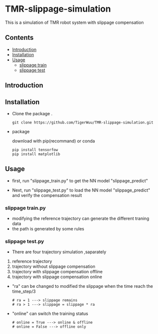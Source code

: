 # TMR-slippage-simulation
This is a simulation of TMR robot system with slippage compensation


## Contents
- [Introduction](#Introduction)
- [Installation](#Installation)
- [Usage](#Usage)
  - [slippage train](#slippage-train.py)
  - [slippage test](#slippage-test.py)
## Introduction


## Installation
- Clone the package .

      git clone https://github.com/TigerWuu/TMR-slippage-simulation.git
      
- package

  download with pip(recommand) or conda
  
      pip install tensorfow
      pip install matplotlib 
      
## Usage
- first, run "slippage_train.py" to get the NN model "slippage_predict"
 
- Next, run "slippage_test.py" to load the NN model "slippage_predict" and verify the compensation result
      
### slippage train.py
- modifying the reference trajectory can generate the different traning data
- the path is generated by some rules

### slippage test.py
- There are four trajectory simulation ,saparately

 1. reference trajectory
 2. trajectory without slippage compensation
 3. trajectory with slippage compensation offline
 4. trajectory with slippage compensation online

- "ra" can be changed to modified the slippage when the time reach the time_step/3

      # ra = 1 ---> slippage remains
      # ra > 1 ---> slippage = slippage * ra
- "online" can switch the training status

      # online = True ---> online & offline
      # online = False ---> offline only
